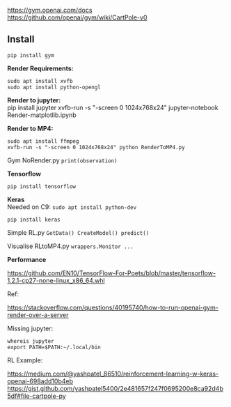 https://gym.openai.com/docs  
https://github.com/openai/gym/wiki/CartPole-v0

## Install

	pip install gym

**Render Requirements:**

	sudo apt install xvfb
	sudo apt install python-opengl

**Render to jupyter:**  
	pip install jupyter
	xvfb-run -s "-screen 0 1024x768x24" jupyter-notebook Render-matplotlib.ipynb  

**Render to MP4:**  

	sudo apt install ffmpeg
	xvfb-run -s "-screen 0 1024x768x24" python RenderToMP4.py

Gym NoRender.py `print(observation)` 

**Tensorflow**

	pip install tensorflow 

**Keras**  
Needed on C9: `sudo apt install python-dev`
	
	pip install keras

Simple RL.py `GetData() CreateModel() predict()` 

Visualise RLtoMP4.py `wrappers.Monitor ...`

**Performance**

https://github.com/EN10/TensorFlow-For-Poets/blob/master/tensorflow-1.2.1-cp27-none-linux_x86_64.whl

Ref:  

https://stackoverflow.com/questions/40195740/how-to-run-openai-gym-render-over-a-server

Missing jupyter:

	whereis jupyter
	export PATH=$PATH:~/.local/bin

RL Example:

https://medium.com/@yashpatel_86510/reinforcement-learning-w-keras-openai-698add10b4eb
https://gist.github.com/yashpatel5400/2e481657f247f0695200e8ca92d4b5df#file-cartpole-py